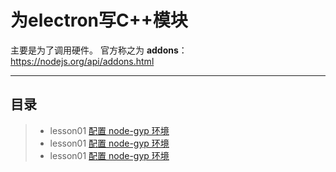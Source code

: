 为electron写C++模块
===================

主要是为了调用硬件。
官方称之为 **addons**： https://nodejs.org/api/addons.html

----------


目录
-------------

> - lesson01 [配置 node-gyp 环境](aa)
> - lesson01 [配置 node-gyp 环境](aa)
> - lesson01 [配置 node-gyp 环境](aa)